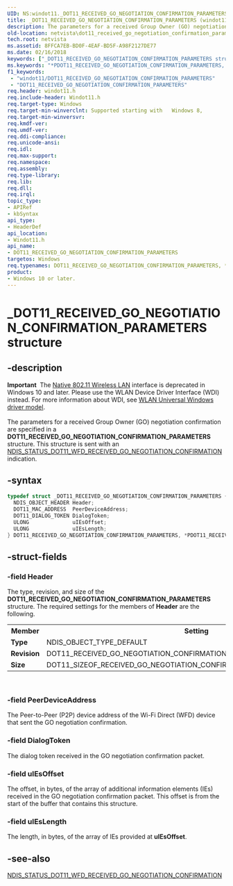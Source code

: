 ```yaml
---
UID: NS:windot11._DOT11_RECEIVED_GO_NEGOTIATION_CONFIRMATION_PARAMETERS
title: _DOT11_RECEIVED_GO_NEGOTIATION_CONFIRMATION_PARAMETERS (windot11.h)
description: The parameters for a received Group Owner (GO) negotiation confirmation are specified in a DOT11_RECEIVED_GO_NEGOTIATION_CONFIRMATION_PARAMETERS structure.
old-location: netvista\dot11_received_go_negotiation_confirmation_parameters.htm
tech.root: netvista
ms.assetid: 8FFCA7EB-BD0F-4EAF-BD5F-A98F2127DE77
ms.date: 02/16/2018
keywords: ["_DOT11_RECEIVED_GO_NEGOTIATION_CONFIRMATION_PARAMETERS structure"]
ms.keywords: "*PDOT11_RECEIVED_GO_NEGOTIATION_CONFIRMATION_PARAMETERS, DOT11_RECEIVED_GO_NEGOTIATION_CONFIRMATION_PARAMETERS, DOT11_RECEIVED_GO_NEGOTIATION_CONFIRMATION_PARAMETERS structure [Network Drivers Starting with Windows Vista], PDOT11_RECEIVED_GO_NEGOTIATION_CONFIRMATION_PARAMETERS, PDOT11_RECEIVED_GO_NEGOTIATION_CONFIRMATION_PARAMETERS structure pointer [Network Drivers Starting with Windows Vista], _DOT11_RECEIVED_GO_NEGOTIATION_CONFIRMATION_PARAMETERS, netvista.dot11_received_go_negotiation_confirmation_parameters, windot11/DOT11_RECEIVED_GO_NEGOTIATION_CONFIRMATION_PARAMETERS, windot11/PDOT11_RECEIVED_GO_NEGOTIATION_CONFIRMATION_PARAMETERS"
f1_keywords:
 - "windot11/DOT11_RECEIVED_GO_NEGOTIATION_CONFIRMATION_PARAMETERS"
 - "DOT11_RECEIVED_GO_NEGOTIATION_CONFIRMATION_PARAMETERS"
req.header: windot11.h
req.include-header: Windot11.h
req.target-type: Windows
req.target-min-winverclnt: Supported starting with   Windows 8,
req.target-min-winversvr:
req.kmdf-ver:
req.umdf-ver:
req.ddi-compliance:
req.unicode-ansi:
req.idl:
req.max-support:
req.namespace:
req.assembly:
req.type-library:
req.lib:
req.dll:
req.irql:
topic_type:
- APIRef
- kbSyntax
api_type:
- HeaderDef
api_location:
- Windot11.h
api_name:
- DOT11_RECEIVED_GO_NEGOTIATION_CONFIRMATION_PARAMETERS
targetos: Windows
req.typenames: DOT11_RECEIVED_GO_NEGOTIATION_CONFIRMATION_PARAMETERS, *PDOT11_RECEIVED_GO_NEGOTIATION_CONFIRMATION_PARAMETERS
product:
- Windows 10 or later.
---
```


# _DOT11_RECEIVED_GO_NEGOTIATION_CONFIRMATION_PARAMETERS structure


## -description


<div class="alert"><b>Important</b>  The <a href="https://docs.microsoft.com/previous-versions/windows/hardware/wireless/ff560689(v=vs.85)">Native 802.11 Wireless LAN</a> interface is deprecated in Windows 10 and later. Please use the WLAN Device Driver Interface (WDI) instead. For more information about WDI, see <a href="https://docs.microsoft.com/windows-hardware/drivers/network/wifi-universal-driver-model">WLAN Universal Windows driver model</a>.</div><div> </div>The parameters for a received Group Owner (GO) negotiation confirmation are specified in a <b>DOT11_RECEIVED_GO_NEGOTIATION_CONFIRMATION_PARAMETERS</b> structure. This structure is sent with an <a href="https://docs.microsoft.com/windows-hardware/drivers/network/ndis-status-dot11-wfd-received-go-negotiation-confirmation">NDIS_STATUS_DOT11_WFD_RECEIVED_GO_NEGOTIATION_CONFIRMATION</a> indication.


## -syntax


```cpp
typedef struct _DOT11_RECEIVED_GO_NEGOTIATION_CONFIRMATION_PARAMETERS {
  NDIS_OBJECT_HEADER Header;
  DOT11_MAC_ADDRESS  PeerDeviceAddress;
  DOT11_DIALOG_TOKEN DialogToken;
  ULONG              uIEsOffset;
  ULONG              uIEsLength;
} DOT11_RECEIVED_GO_NEGOTIATION_CONFIRMATION_PARAMETERS, *PDOT11_RECEIVED_GO_NEGOTIATION_CONFIRMATION_PARAMETERS;
```


## -struct-fields




### -field Header

The type, revision, and size of the <b>DOT11_RECEIVED_GO_NEGOTIATION_CONFIRMATION_PARAMETERS</b> structure. The required settings for the members of <b>Header</b> are the following.

<table>
<tr>
<th>Member</th>
<th>Setting</th>
</tr>
<tr>
<td><b>Type</b></td>
<td>NDIS_OBJECT_TYPE_DEFAULT</td>
</tr>
<tr>
<td><b>Revision</b></td>
<td>DOT11_RECEIVED_GO_NEGOTIATION_CONFIRMATION_PARAMETERS_REVISION_1</td>
</tr>
<tr>
<td><b>Size</b></td>
<td>DOT11_SIZEOF_RECEIVED_GO_NEGOTIATION_CONFIRMATION_PARAMETERS_REVISION_1</td>
</tr>
</table>
 


### -field PeerDeviceAddress

The Peer-to-Peer (P2P) device address of the Wi-Fi Direct (WFD) device that sent the GO negotiation confirmation.


### -field DialogToken

The dialog token received in the GO negotiation confirmation packet.


### -field uIEsOffset

The offset, in bytes,  of the array of additional information elements (IEs) received in the GO negotiation confirmation packet. This offset is from the start of the buffer that contains this structure.


### -field uIEsLength

The length, in bytes, of the array of IEs provided at <b>uIEsOffset</b>.


## -see-also

<a href="https://docs.microsoft.com/windows-hardware/drivers/network/ndis-status-dot11-wfd-received-go-negotiation-confirmation">NDIS_STATUS_DOT11_WFD_RECEIVED_GO_NEGOTIATION_CONFIRMATION</a>



 

 


